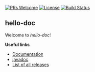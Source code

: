 
[![PRs Welcome](https://img.shields.io/badge/PRs-welcome-brightgreen.svg?style=flat-square)](http://makeapullrequest.com)
[![License](https://img.shields.io/badge/license-Apache--2.0-blue.svg)](https://github.com/sandboxx/hello-doc/blob/master/LICENSE)
[![Build Status](https://img.shields.io/travis/sandboxx/hello-doc/master.svg?label=Build)](https://travis-ci.org/sandboxx/hello-doc)
## hello-doc ##

Welcome to *hello-doc*!

**Useful links**
 - [Documentation](https://sandboxx.github.io/hello-doc)
 - [javadoc](https://sandboxx.github.io/hello-doc/releases/latest/javadoc)
 - [List of all releases](https://github.com/sandboxx/hello-doc/blob/gh-pages/releases.md)
